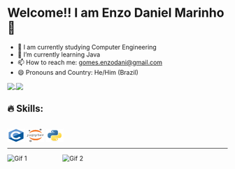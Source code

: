# Welcome!! I am Enzo Daniel Marinho 👋

- 🔭 I am currently studying Computer Engineering
- 🌱 I’m currently learning Java
- 📫 How to reach me: gomes.enzodani@gmail.com
- 😄 Pronouns and Country: He/Him (Brazil)

<a href="https://github.com/enzzodani/github-readme">
  <img height=200 align="center" src="https://github-readme-stats.vercel.app/api?username=enzzodani&show_icons=true&theme=cobalt" />
</a>

<a href="https://github.com/enzzodani/github-readme">
  <img height=200 align="center" src="https://github-readme-stats.vercel.app/api/top-langs/?username=enzzodani&theme=cobalt&layout=donut" />
</a>

## 🔥 Skills:

<div style="display: inline_block"><br>
  <img align="center" alt="Enzo-C" height="30" width="40" src="https://raw.githubusercontent.com/devicons/devicon/master/icons/c/c-original.svg">
  <img align="center" alt="Jupyter-C" height="30" width="40" src="https://raw.githubusercontent.com/devicons/devicon/master/icons/jupyter/jupyter-original-wordmark.svg">
  <img align="center" alt="Enzo-Python" height="30" width="40" src="https://raw.githubusercontent.com/devicons/devicon/master/icons/python/python-original.svg">
</div>

<hr>

<div style="display: flex;">
  <img src="https://github.com/enzzodani/enzzodani/assets/135847182/3bb0617c-3bdf-40cd-8e8d-1d5a1dfde8ae" alt="Gif 1" style="width: 25%;">
  <img src="https://github.com/enzzodani/enzzodani/assets/135847182/e415a3ac-a926-4e92-a466-52585d585c9c" alt="Gif 2" style="width: 25%;">
</div><br/>